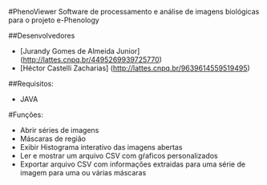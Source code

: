 #PhenoViewer
Software de processamento e análise de imagens biológicas para o projeto e-Phenology

##Desenvolvedores
  * [Jurandy Gomes de Almeida Junior] (http://lattes.cnpq.br/4495269939725770)
  * [Héctor Castelli Zacharias] (http://lattes.cnpq.br/9639614559519495)

##Requisitos:
 * JAVA

#Funções:
 * Abrir séries de imagens
 * Máscaras de região
 * Exibir Histograma interativo das imagens abertas
 * Ler e mostrar um arquivo CSV com gŕaficos personalizados
 * Exportar arquivo CSV com informações extraidas para uma série de imagem para uma ou várias máscaras
